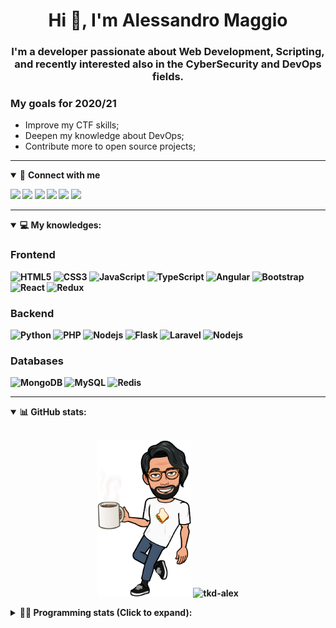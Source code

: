 <h1 align="center">Hi 👋, I'm Alessandro Maggio</h1>
<h3 align="center">I'm a developer passionate about Web Development, Scripting, and recently interested also in the CyberSecurity and DevOps fields.</h3>

### My goals for 2020/21
- Improve my CTF skills;
- Deepen my knowledge about DevOps;
- Contribute more to open source projects;

____

<details open>
<summary>🤝 <b>Connect with me<b></summary>

<p align = "center">

[<img src="https://img.shields.io/badge/twitter-1DA1F2.svg?&style=for-the-badge&logo=twitter&logoColor=white" />](https://twitter.com/TkdAxel)
[<img src ="https://img.shields.io/badge/portfolio-web-%23.svg?&style=for-the-badge&logo=&logoColor=white%22">](https://alessandromaggio.it/)
[<img src ="https://img.shields.io/badge/Telegram-1ca0f1.svg?&style=for-the-badge&logo=Telegram&logoColor=white%22&link=https://t.me/TkdAlex">](https://t.me/TkdAlex/)
[<img src="https://img.shields.io/badge/gmail-c14438.svg?&style=for-the-badge&logo=Gmail&logoColor=white&link=mailto:alex.tkd.alex@gmail.com"/>](mailto:alex.tkd.alex@gmail.com)
[<img src="https://img.shields.io/badge/linkedin-0077B5.svg?&style=for-the-badge&logo=linkedin&logoColor=white" />](https://www.linkedin.com/in/aalessandromaggio/)
[<img src = "https://img.shields.io/badge/instagram-E4405F.svg?&style=for-the-badge&logo=instagram&logoColor=white">](https://www.instagram.com/tkd_alex/)
<!--- [![Visits Badge](https://badges.pufler.dev/visits/tkd-alex/tkd-alex?style=for-the-badge&color=blue)](https://github.com/tkd-alex/tkd-alex) -->

</p>

</details>

---

<details open>
<summary>💻 <b>My knowledges</b>: </summary>

### Frontend
![HTML5](https://img.shields.io/badge/-HTML5-E34F26.svg?style=for-the-badge&logo=html5&logoColor=ffffff)
![CSS3](https://img.shields.io/badge/-CSS3-1572B6.svg?style=for-the-badge&logo=css3)
![JavaScript](https://img.shields.io/badge/-JavaScript-282C34?style=for-the-badge&logo=javascript)
![TypeScript](https://img.shields.io/badge/-TypeScript-007ACC?style=for-the-badge&logo=typescript)
![Angular](https://img.shields.io/badge/-Angular-DD0031?style=for-the-badge&logo=angular)
![Bootstrap](https://img.shields.io/badge/-Bootstrap-563D7C.svg?style=for-the-badge&logo=bootstrap)
![React](https://img.shields.io/badge/-React-282C34.svg?style=for-the-badge&logo=react&logoColor=ffffff)
![Redux](https://img.shields.io/badge/-Redux-764ABC.svg?style=for-the-badge&logo=redux)

### Backend
![Python](https://img.shields.io/badge/-Python-3776AB.svg?style=for-the-badge&logo=Python&logoColor=ffffff)
![PHP](https://img.shields.io/badge/-PHP-777BB4.svg?style=for-the-badge&logo=PHP&logoColor=ffffff)
![Nodejs](https://img.shields.io/badge/-Bash-4EAA25.svg?style=for-the-badge&logo=gnu-bash&logoColor=ffffff)
![Flask](https://img.shields.io/badge/-Flask-282C34.svg?style=for-the-badge&logo=flask)
![Laravel](https://img.shields.io/badge/-Laravel-FF2D20.svg?style=for-the-badge&logo=laravel&logoColor=ffffff)
![Nodejs](https://img.shields.io/badge/-Nodejs-339933.svg?style=for-the-badge&logo=Node.js&logoColor=ffffff)

### Databases
![MongoDB](https://img.shields.io/badge/-MongoDB-47A248?style=for-the-badge&logo=mongodb&logoColor=ffffff)
![MySQL](https://img.shields.io/badge/-MySQL-4479A1?style=for-the-badge&logo=mysql&logoColor=ffffff)
![Redis](https://img.shields.io/badge/-Redis-DC382D?style=for-the-badge&logo=Redis&logoColor=ffffff)

</details>

---

<details open>
 <summary>📊 <b>GitHub stats</b>: </summary>

<br>

<p align = "center">
    <img src="https://raw.githubusercontent.com/Tkd-Alex/tkd-alex/master/images/321517cd-ff68-41a7-b0d1-e765680568a7-8b6448d9-c944-4146-b633-adbdd25cb471-v1.png" height="250" />
    <img src="https://github-readme-stats.vercel.app/api?username=tkd-alex&show_icons=true&count_private=true&hide_border=true&line_height=25" alt="tkd-alex">
</p>

</design>

<details>
 <summary>👨‍💻 <b>Programming stats (Click to expand)</b>: </summary>
 
<!--START_SECTION:waka-->
**I'm an Early 🐤** 

```text
🌞 Morning    324 commits    █████░░░░░░░░░░░░░░░░░░░░   22.21% 
🌆 Daytime    593 commits    ██████████░░░░░░░░░░░░░░░   40.64% 
🌃 Evening    505 commits    ████████░░░░░░░░░░░░░░░░░   34.61% 
🌙 Night      37 commits     ░░░░░░░░░░░░░░░░░░░░░░░░░   2.54%

```
📅 **I'm Most Productive on Wednesday** 

```text
Monday       230 commits    ████░░░░░░░░░░░░░░░░░░░░░   15.76% 
Tuesday      245 commits    ████░░░░░░░░░░░░░░░░░░░░░   16.79% 
Wednesday    305 commits    █████░░░░░░░░░░░░░░░░░░░░   20.9% 
Thursday     222 commits    ███░░░░░░░░░░░░░░░░░░░░░░   15.22% 
Friday       246 commits    ████░░░░░░░░░░░░░░░░░░░░░   16.86% 
Saturday     95 commits     █░░░░░░░░░░░░░░░░░░░░░░░░   6.51% 
Sunday       116 commits    ██░░░░░░░░░░░░░░░░░░░░░░░   7.95%

```


📊 **This Week I Spent My Time On** 

```text
⌚︎ Time Zone: Europe/Rome

💬 Programming Languages: 
Python                   10 hrs 3 mins       ████████████░░░░░░░░░░░░░   48.53% 
Java                     6 hrs 8 mins        ███████░░░░░░░░░░░░░░░░░░   29.6% 
JavaScript               2 hrs               ██░░░░░░░░░░░░░░░░░░░░░░░   9.68% 
Text                     56 mins             █░░░░░░░░░░░░░░░░░░░░░░░░   4.56% 
Markdown                 35 mins             ░░░░░░░░░░░░░░░░░░░░░░░░░   2.87%

🔥 Editors: 
VS Code                  15 hrs 35 mins      ██████████████████░░░░░░░   75.14% 
Android Studio           3 hrs 59 mins       ████░░░░░░░░░░░░░░░░░░░░░   19.21% 
Sublime Text             1 hr 10 mins        █░░░░░░░░░░░░░░░░░░░░░░░░   5.65%

🐱‍💻 Projects: 
OnlyFans-Automation      7 hrs 44 mins       █████████░░░░░░░░░░░░░░░░   37.3% 
Parental Control         3 hrs 59 mins       ████░░░░░░░░░░░░░░░░░░░░░   19.21% 
Twitch-Channel-Points-Min2 hrs 56 mins       ███░░░░░░░░░░░░░░░░░░░░░░   14.2% 
Giannetto-Mobile         2 hrs 40 mins       ███░░░░░░░░░░░░░░░░░░░░░░   12.88% 
PandaScripts-Chrome-Exten2 hrs 3 mins        ██░░░░░░░░░░░░░░░░░░░░░░░   9.92%

💻 Operating System: 
Linux                    20 hrs 44 mins      █████████████████████████   100.0%

```

**I Mostly Code in Python** 

```text
Python                   29 repos            ██████████░░░░░░░░░░░░░░░   39.73% 
JavaScript               12 repos            ████░░░░░░░░░░░░░░░░░░░░░   16.44% 
CSS                      6 repos             ██░░░░░░░░░░░░░░░░░░░░░░░   8.22% 
PHP                      5 repos             █░░░░░░░░░░░░░░░░░░░░░░░░   6.85% 
HTML                     5 repos             █░░░░░░░░░░░░░░░░░░░░░░░░   6.85%

```



 Last Updated on 15/11/2021
<!--END_SECTION:waka-->

</details>
